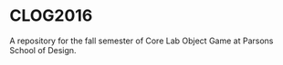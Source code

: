 # CLOG2016
A repository for the fall semester of Core Lab Object Game at Parsons School of Design. 
